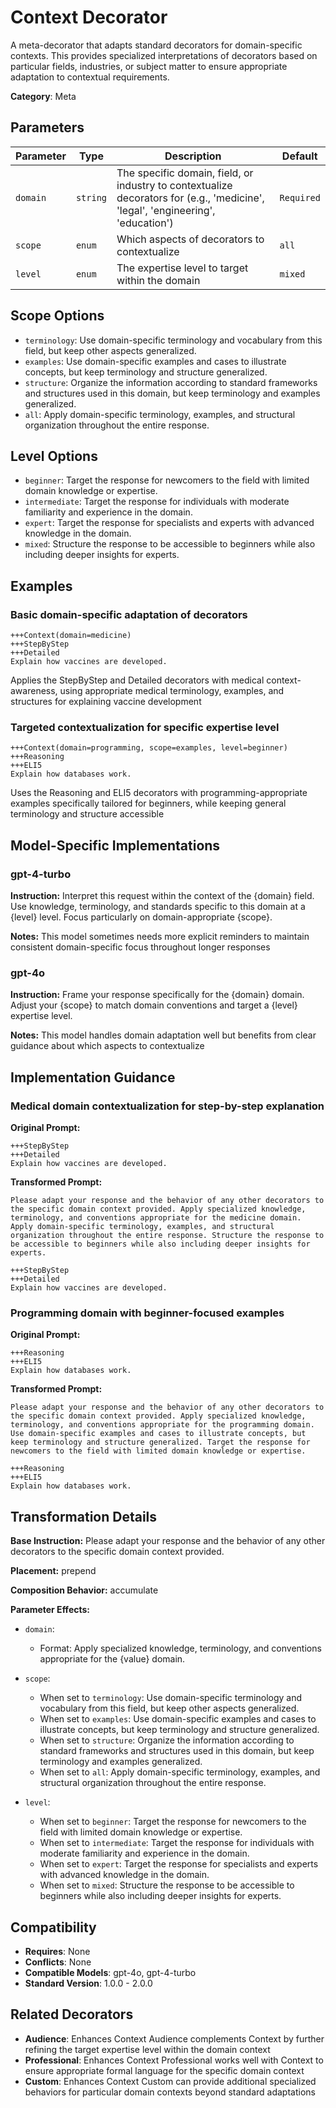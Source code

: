 # Context Decorator

A meta-decorator that adapts standard decorators for domain-specific contexts. This provides specialized interpretations of decorators based on particular fields, industries, or subject matter to ensure appropriate adaptation to contextual requirements.

**Category**: Meta

## Parameters

| Parameter | Type | Description | Default |
|-----------|------|-------------|--------|
| `domain` | `string` | The specific domain, field, or industry to contextualize decorators for (e.g., 'medicine', 'legal', 'engineering', 'education') | `Required` |
| `scope` | `enum` | Which aspects of decorators to contextualize | `all` |
| `level` | `enum` | The expertise level to target within the domain | `mixed` |

## Scope Options

- `terminology`: Use domain-specific terminology and vocabulary from this field, but keep other aspects generalized.
- `examples`: Use domain-specific examples and cases to illustrate concepts, but keep terminology and structure generalized.
- `structure`: Organize the information according to standard frameworks and structures used in this domain, but keep terminology and examples generalized.
- `all`: Apply domain-specific terminology, examples, and structural organization throughout the entire response.

## Level Options

- `beginner`: Target the response for newcomers to the field with limited domain knowledge or expertise.
- `intermediate`: Target the response for individuals with moderate familiarity and experience in the domain.
- `expert`: Target the response for specialists and experts with advanced knowledge in the domain.
- `mixed`: Structure the response to be accessible to beginners while also including deeper insights for experts.

## Examples

### Basic domain-specific adaptation of decorators

```
+++Context(domain=medicine)
+++StepByStep
+++Detailed
Explain how vaccines are developed.
```

Applies the StepByStep and Detailed decorators with medical context-awareness, using appropriate medical terminology, examples, and structures for explaining vaccine development

### Targeted contextualization for specific expertise level

```
+++Context(domain=programming, scope=examples, level=beginner)
+++Reasoning
+++ELI5
Explain how databases work.
```

Uses the Reasoning and ELI5 decorators with programming-appropriate examples specifically tailored for beginners, while keeping general terminology and structure accessible

## Model-Specific Implementations

### gpt-4-turbo

**Instruction:** Interpret this request within the context of the {domain} field. Use knowledge, terminology, and standards specific to this domain at a {level} level. Focus particularly on domain-appropriate {scope}.

**Notes:** This model sometimes needs more explicit reminders to maintain consistent domain-specific focus throughout longer responses

### gpt-4o

**Instruction:** Frame your response specifically for the {domain} domain. Adjust your {scope} to match domain conventions and target a {level} expertise level.

**Notes:** This model handles domain adaptation well but benefits from clear guidance about which aspects to contextualize


## Implementation Guidance

### Medical domain contextualization for step-by-step explanation

**Original Prompt:**
```
+++StepByStep
+++Detailed
Explain how vaccines are developed.
```

**Transformed Prompt:**
```
Please adapt your response and the behavior of any other decorators to the specific domain context provided. Apply specialized knowledge, terminology, and conventions appropriate for the medicine domain. Apply domain-specific terminology, examples, and structural organization throughout the entire response. Structure the response to be accessible to beginners while also including deeper insights for experts.

+++StepByStep
+++Detailed
Explain how vaccines are developed.
```

### Programming domain with beginner-focused examples

**Original Prompt:**
```
+++Reasoning
+++ELI5
Explain how databases work.
```

**Transformed Prompt:**
```
Please adapt your response and the behavior of any other decorators to the specific domain context provided. Apply specialized knowledge, terminology, and conventions appropriate for the programming domain. Use domain-specific examples and cases to illustrate concepts, but keep terminology and structure generalized. Target the response for newcomers to the field with limited domain knowledge or expertise.

+++Reasoning
+++ELI5
Explain how databases work.
```

## Transformation Details

**Base Instruction:** Please adapt your response and the behavior of any other decorators to the specific domain context provided.

**Placement:** prepend

**Composition Behavior:** accumulate

**Parameter Effects:**

- `domain`:
  - Format: Apply specialized knowledge, terminology, and conventions appropriate for the {value} domain.

- `scope`:
  - When set to `terminology`: Use domain-specific terminology and vocabulary from this field, but keep other aspects generalized.
  - When set to `examples`: Use domain-specific examples and cases to illustrate concepts, but keep terminology and structure generalized.
  - When set to `structure`: Organize the information according to standard frameworks and structures used in this domain, but keep terminology and examples generalized.
  - When set to `all`: Apply domain-specific terminology, examples, and structural organization throughout the entire response.

- `level`:
  - When set to `beginner`: Target the response for newcomers to the field with limited domain knowledge or expertise.
  - When set to `intermediate`: Target the response for individuals with moderate familiarity and experience in the domain.
  - When set to `expert`: Target the response for specialists and experts with advanced knowledge in the domain.
  - When set to `mixed`: Structure the response to be accessible to beginners while also including deeper insights for experts.

## Compatibility

- **Requires**: None
- **Conflicts**: None
- **Compatible Models**: gpt-4o, gpt-4-turbo
- **Standard Version**: 1.0.0 - 2.0.0

## Related Decorators

- **Audience**: Enhances Context Audience complements Context by further refining the target expertise level within the domain context
- **Professional**: Enhances Context Professional works well with Context to ensure appropriate formal language for the specific domain context
- **Custom**: Enhances Context Custom can provide additional specialized behaviors for particular domain contexts beyond standard adaptations
